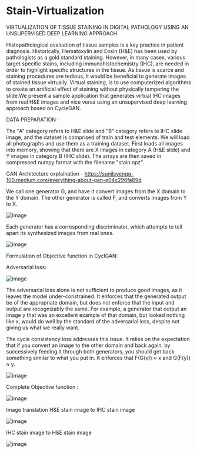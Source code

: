 # Stain-Virtualization
VIRTUALIZATION OF TISSUE STAINING IN DIGITAL PATHOLOGY USING AN UNSUPERVISED DEEP LEARNING APPROACH.

Histopathological evaluation of tissue samples is a key practice in patient diagnosis. Historically, Hematoxylin and Eosin (H&E) has been used by pathologists as a gold standard staining. However, in many cases, various target specific stains, including immunohistochemistry (IHC), are needed in order to highlight specific structures in the tissue. As tissue is scarce and staining procedures are tedious, it would be beneficial to generate images of stained tissue virtually. Virtual staining, is to use computerized algorithms to create an artiﬁcial eﬀect of staining without physically tampering the slide.We present a sample application that generates virtual IHC images from real H&E images  and vice versa using an unsupervised deep learning approach based on CycleGAN. 

DATA PREPARATION :

The "A" category refers to H&E slide and "B" category refers to IHC slide image, and the dataset is comprised of train and test elements. We will load all photographs and use them as a training dataset. First loads all images into memory, showing that there are X images in category A (H&E slide) and Y images in category B (IHC slide). The arrays are then saved in compressed numpy format with the filename "stain.npz". 

GAN Architecture explaination - https://sunilsyengg-100.medium.com/everything-about-gan-e04c296fa69d

We call one generator G, and have it convert images from the X domain to the Y domain. The other generator is called F, and converts images from Y to X.

![image](https://user-images.githubusercontent.com/69753319/117100103-c11a7b00-ad27-11eb-937c-6422c5cec8a8.png)

Each generator has a corresponding discriminator, which attempts to tell apart its synthesized images from real ones.

![image](https://user-images.githubusercontent.com/69753319/117100181-f45d0a00-ad27-11eb-8d34-5a4a54fb3287.png)

Formulation of Objective function in CyclGAN: 

Adversarial loss:

![image](https://user-images.githubusercontent.com/69753319/117100222-1191d880-ad28-11eb-98c9-05bd03bbebe0.png)

The adversarial loss alone is not sufficient to produce good images, as it leaves the model under-constrained. It enforces that the generated output be of the appropriate domain, but does not enforce that the input and output are recognizably the same. For example, a generator that output an image y that was an excellent example of that domain, but looked nothing like x, would do well by the standard of the adversarial loss, despite not giving us what we really want.

The cycle consistency loss addresses this issue. It relies on the expectation that if you convert an image to the other domain and back again, by successively feeding it through both generators, you should get back something similar to what you put in. It enforces that F(G(x)) ≈ x and G(F(y)) ≈ y.

![image](https://user-images.githubusercontent.com/69753319/117100395-7ea56e00-ad28-11eb-8ad1-6d7147febf31.png)

Complete Objective function :

![image](https://user-images.githubusercontent.com/69753319/117100449-9ed52d00-ad28-11eb-8bb5-f03098ceb01f.png)

Image translation H&E stain image to IHC stain image

![image](https://user-images.githubusercontent.com/69753319/117100658-1f942900-ad29-11eb-8da3-e435880abe8f.png)

IHC stain image to H&E stain image

![image](https://user-images.githubusercontent.com/69753319/117100693-3d618e00-ad29-11eb-86c7-5170cc29222a.png)



